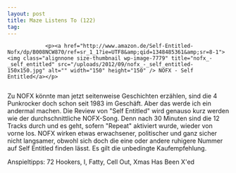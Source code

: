 ```yaml
---
layout: post
title: Maze Listens To (122)
tag: 
---
```



                <p><a href="http://www.amazon.de/Self-Entitled-Nofx/dp/B008NCW870/ref=sr_1_1?ie=UTF8&amp;qid=1348485361&amp;sr=8-1"><img class="alignnone size-thumbnail wp-image-7779" title="nofx_-_self_entitled" src="/uploads/2012/09/nofx_-_self_entitled-150x150.jpg" alt="" width="150" height="150" /> NOFX - Self Entitled</a></p>
<img src="/uploads/2010/02/maze_listens_to_5stars.png" alt="" />
<p>Zu NOFX könnte man jetzt seitenweise Geschichten erzählen, sind die 4 Punkrocker doch schon seit 1983 im Geschäft. Aber das werde ich ein andermal machen. Die Review von &quot;Self Entitled&quot; wird genauso kurz werden wie der durchschnittliche NOFX-Song. Denn nach 30 Minuten sind die 12 Tracks durch und es geht, sofern &quot;Repeat&quot; aktiviert wurde, wieder von vorne los. NOFX wirken etwas erwachsener, politischer und ganz sicher nicht langsamer, obwohl sich doch die eine oder andere ruhigere Nummer auf Self Entitled finden lässt. Es gilt die unbedingte Kaufempfehlung.</p>
<p>Anspieltipps: 72 Hookers, I, Fatty, Cell Out, Xmas Has Been X'ed</p>
            
